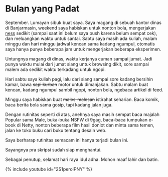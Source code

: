 # Bulan yang Padat

September. Lumayan sibuk buat saya. Saya magang di sebuah kantor dinas di Banjarmasin, weekend saya habiskan untuk nonton bola, mengerjakan [ness](https://github.com/nectktar/ness) sedikit (sampai saat ini belum saya push karena belum sempat cek), dan meluangkan waktu untuk santai. Sabtu saya masih ada kuliah, malam minggu dan hari minggu jadwal kencan sama kadang ngumpul, otomatis saya hanya punya beberapa jam untuk mengerjakan beberapa eksperimen.

Untungnya magang di dinas, waktu kerjanya cuman sampai jumat. Jadi punya waktu mulai dari jumat siang untuk browsing dikit, sore sampai malem ada sedikit waktu terkadang untuk ngopi.

Hari sabtu saya kuliah pagi, lalu dari siang sampai sore kadang bersihin kamar, bawa ~~sapi kurban~~ motor untuk dimanjakan. Sabtu malam buat kencan, kadang ngumpul sambil ngopi, nonton bola, ngebaca artikel di feed.

Minggu saya habiskan buat ~~males-malesan~~ istirahat seharian. Baca komik, baca berita bola sama gosip, tapi kadang jalan juga.

Dengan rutinitas seperti di atas, anehnya saya masih sempat baca majalah Popular sama Male, buka-buka NSFW di 9gag, baca-baca tumpukan e-book di Netty, nonton beberapa film hasil donlot dan minta sama temen, jalan ke toko buku cari buku tentang desain web.

Saya berharap rutinitas semacam ini hanya terjadi bulan ini.

Sayangnya pra skripsi sudah siap menghantui.

Sebagai penutup, selamat hari raya idul adha. Mohon maaf lahir dan batin.

{% include youtube id="2S1peroIPNY" %}
